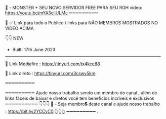 📌 - MONSTER + SEU NOVO SERVIDOR FREE PARA SEU RGH
video: https://youtu.be/mYA3cjIULMc
➖➖➖➖➖➖➖➖➖

🔔
✅ Link para todo o Publico / links para NÃO MEMBROS 
MOSTRADOS NO VIDEO ACIMA 

👇👇
NEW 
- Built: 17th June 2023 
------------------------------
🔗 Link Mediafire : https://tinyurl.com/tx4kce88

🔗 Link direto : https://tinyurl.com/3cswv5km

➖➖➖➖➖➖➖➖➖


➖➖➖➖➖➖➖➖➖
Ajude nosso trabalho sendo um membro do canal , além de links fáceis de baixar e diretos 
você tem benefícios incríveis e exclusivos 
➖➖➖➖➖➖➖➖➖➖
👇👇👇
📌 - Seja membro💲 deste canal e ajude nosso trabalho :
https://bit.ly/2YCCvC0
👆👆👆
➖➖➖➖➖➖➖➖➖
.
.
